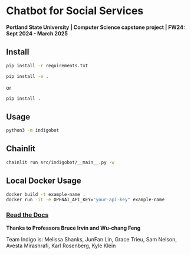 # Chatbot for Social Services

**Portland State University | Computer Science capstone project | FW24: Sept 2024 - March 2025**

## Install

```bash
pip install -r requirements.txt
```
```bash
pip install -e .
```
or
```bash
pip install .
```

## Usage

```bash
python3 -m indigobot
```

## Chainlit

```bash
chainlit run src/indigobot/__main__.py -w
```

## Local Docker Usage

```bash
docker build -t example-name .
docker run -it -e OPENAI_API_KEY="your-api-key" example-name
```

### [Read the Docs](https://indigobot.readthedocs.io/en/latest/)

**Thanks to Professors Bruce Irvin and Wu-chang Feng**

Team Indigo is:
Melissa Shanks, JunFan Lin, Grace Trieu, Sam Nelson, Avesta Mirashrafi, Karl Rosenberg, Kyle Klein
